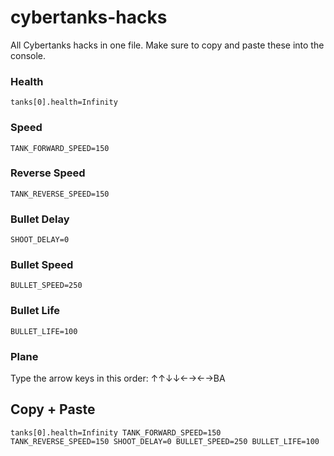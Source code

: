 # cybertanks-hacks
All Cybertanks hacks in one file.
Make sure to copy and paste these into the console.

### Health
<code>tanks[0].health=Infinity</code>

### Speed
<code>TANK_FORWARD_SPEED=150</code>

### Reverse Speed
<code>TANK_REVERSE_SPEED=150</code>

### Bullet Delay
<code>SHOOT_DELAY=0</code>

### Bullet Speed
<code>BULLET_SPEED=250</code>

### Bullet Life
<code>BULLET_LIFE=100</code>

### Plane
Type the arrow keys in this order: ↑↑↓↓←→←→BA

## Copy + Paste
<code>tanks[0].health=Infinity
TANK_FORWARD_SPEED=150
TANK_REVERSE_SPEED=150
SHOOT_DELAY=0
BULLET_SPEED=250
BULLET_LIFE=100
</code>
